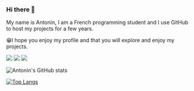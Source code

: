 ### Hi there 👋
My name is Antonin, I am a French programming student and I use GitHub to host my projects for a few years.

😁I hope you enjoy my profile and that you will explore and enjoy my projects.


![](https://komarev.com/ghpvc/?username=antoninpicard&style=for-the-badge)  [![](https://img.shields.io/badge/my_repos_portfolio-EFE7CE?style=for-the-badge)](https://github.com/antoninpicard/Portfolio)  [![](https://img.shields.io/badge/my_CodeWars_Profile-b1361e?style=for-the-badge)](https://www.codewars.com/users/AntoninSIO)

![Antonin's GitHub stats](https://github-readme-stats.vercel.app/api?username=antoninpicard&hide=contribs,prs)

[![Top Langs](https://github-readme-stats.vercel.app/api/top-langs/?username=antoninpicard&layout=compact)](https://github.com/antoninpicard/github-readme-stats)
